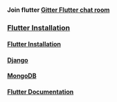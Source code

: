 
#### Join flutter [Gitter Flutter chat room](https://gitter.im/flutter/flutter?source=orgpage)

###    [Flutter Installation](https://flutter.dev/docs/get-started/install)

####  [Flutter Installation](https://flutter.dev/docs/get-started/install)
####  [Django](https://docs.djangoproject.com/en/3.1/intro/install/)  
####  [MongoDB](https://www.mongodb.com/)
#### [Flutter Documentation](https://flutter.dev/docs/get-started/install/linux)



